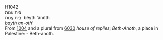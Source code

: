 <body>
  <p>H1042<br>  בּית ענות  <br> בֵּיתּ עֲנוֹת  ‎  bêyth ‛ănôth  <br><i>bayth</i> <i>an-oth‘ </i><br>From <a href="h1004.htm">1004</a> and a plural from <a href="h6030.htm">6030</a>  <i>house</i> <i>of</i> <i>replies</i>; <i>Beth-Anoth</i>, a place in Palestine: - Beth-anoth.<br></p>
 </body>